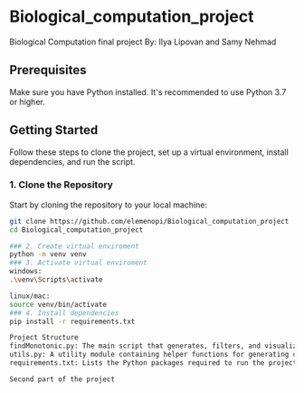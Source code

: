 # Biological_computation_project
Biological Computation final project
By: Ilya Lipovan and Samy Nehmad
## Prerequisites

Make sure you have Python installed. It's recommended to use Python 3.7 or higher.

## Getting Started

Follow these steps to clone the project, set up a virtual environment, install dependencies, and run the script.

### 1. Clone the Repository

Start by cloning the repository to your local machine:

```bash
git clone https://github.com/elemenopi/Biological_computation_project
cd Biological_computation_project

### 2. Create virtual enviroment
python -m venv venv
### 3. Activate virtual enviroment
windows:
.\venv\Scripts\activate

linux/mac:
source venv/bin/activate
### 4. Install dependencies
pip install -r requirements.txt

Project Structure
findMonotonic.py: The main script that generates, filters, and visualizes monotonic functions.
utils.py: A utility module containing helper functions for generating combinations, checking monotonicity, and mapping values to colors.
requirements.txt: Lists the Python packages required to run the project.

Second part of the project 
